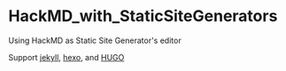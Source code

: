 # HackMD_with_StaticSiteGenerators
Using HackMD as Static Site Generator's editor

Support [jekyll](https://jekyllrb.com/), [hexo](https://hexo.io/), and [HUGO](http://gohugo.io/)
